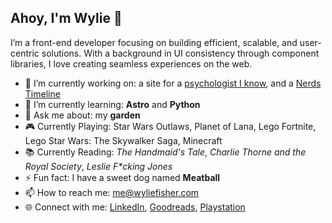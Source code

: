 ## Ahoy, I'm Wylie 👋

I’m a front-end developer focusing on building efficient, scalable, and user-centric solutions. With a background in UI consistency through component libraries, I love creating seamless experiences on the web.

- 🔭 I’m currently working on: a site for a [psychologist I know](https://wylie.github.io/teresafisherphd), and a [Nerds Timeline](https://nerdstimeline.com)
- 🌱 I’m currently learning: **Astro** and **Python**
- 💬 Ask me about: my **garden** 
- 🎮 Currently Playing: Star Wars Outlaws, Planet of Lana, Lego Fortnite, Lego Star Wars: The Skywalker Saga, Minecraft
- 📚 Currently Reading: _The Handmaid's Tale_, _Charlie Thorne and the Royal Society_, _Leslie F*cking Jones_
- ⚡ Fun fact: I have a sweet dog named **Meatball**
- 📫 How to reach me: me@wyliefisher.com
- 🌐 Connect with me: [LinkedIn](https://www.linkedin.com/in/wyliefisher/), [Goodreads](https://www.goodreads.com/user/show/7199856-wylie), [Playstation](https://profile.playstation.com/Mechascopic)
